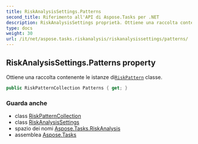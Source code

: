 ```yaml
---
title: RiskAnalysisSettings.Patterns
second_title: Riferimento all'API di Aspose.Tasks per .NET
description: RiskAnalysisSettings proprietà. Ottiene una raccolta contenente le istanze diRiskPattern classe.
type: docs
weight: 30
url: /it/net/aspose.tasks.riskanalysis/riskanalysissettings/patterns/
---
```

## RiskAnalysisSettings.Patterns property

Ottiene una raccolta contenente le istanze di[`RiskPattern`](../../riskpattern/) classe.

```csharp
public RiskPatternCollection Patterns { get; }
```

### Guarda anche

* class [RiskPatternCollection](../../riskpatterncollection/)
* class [RiskAnalysisSettings](../)
* spazio dei nomi [Aspose.Tasks.RiskAnalysis](../../riskanalysissettings/)
* assemblea [Aspose.Tasks](../../../)


